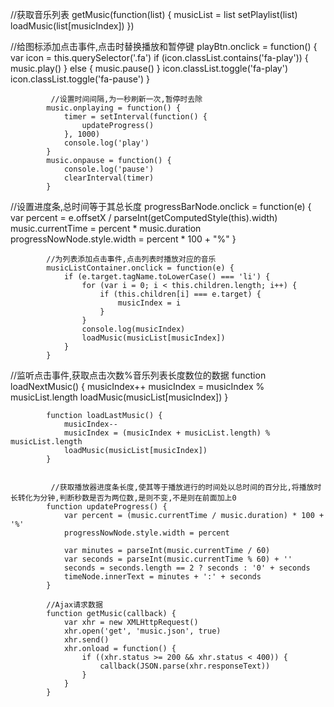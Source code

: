  //获取音乐列表
            getMusic(function(list) {
                musicList = list
                setPlaylist(list)
                loadMusic(list[musicIndex])
            })

 //给图标添加点击事件,点击时替换播放和暂停键
            playBtn.onclick = function() {
                var icon = this.querySelector('.fa')
                if (icon.classList.contains('fa-play')) {
                    music.play()
                } else {
                    music.pause()
                }
                icon.classList.toggle('fa-play')
                icon.classList.toggle('fa-pause')
            }


             //设置时间间隔,为一秒刷新一次,暂停时去除
            music.onplaying = function() {
                timer = setInterval(function() {
                    updateProgress()
                }, 1000)
                console.log('play')
            }
            music.onpause = function() {
                console.log('pause')
                clearInterval(timer)
            }


 //设置进度条,总时间等于其总长度
            progressBarNode.onclick = function(e) {
                var percent = e.offsetX / parseInt(getComputedStyle(this).width)
                music.currentTime = percent * music.duration
                progressNowNode.style.width = percent * 100 + "%"
            }


            
            //为列表添加点击事件,点击列表时播放对应的音乐
            musicListContainer.onclick = function(e) {
                if (e.target.tagName.toLowerCase() === 'li') {
                    for (var i = 0; i < this.children.length; i++) {
                        if (this.children[i] === e.target) {
                            musicIndex = i
                        }
                    }
                    console.log(musicIndex)
                    loadMusic(musicList[musicIndex])
                }
            }





 //监听点击事件,获取点击次数%音乐列表长度数位的数据
            function loadNextMusic() {
                musicIndex++
                musicIndex = musicIndex % musicList.length
                loadMusic(musicList[musicIndex])
            }

            function loadLastMusic() {
                musicIndex--
                musicIndex = (musicIndex + musicList.length) % musicList.length
                loadMusic(musicList[musicIndex])
            }


             //获取播放器进度条长度,使其等于播放进行的时间处以总时间的百分比,将播放时长转化为分钟,判断秒数是否为两位数,是则不变,不是则在前面加上0
            function updateProgress() {
                var percent = (music.currentTime / music.duration) * 100 + '%'
                progressNowNode.style.width = percent

                var minutes = parseInt(music.currentTime / 60)
                var seconds = parseInt(music.currentTime % 60) + ''
                seconds = seconds.length == 2 ? seconds : '0' + seconds
                timeNode.innerText = minutes + ':' + seconds
            }

            //Ajax请求数据
            function getMusic(callback) {
                var xhr = new XMLHttpRequest()
                xhr.open('get', 'music.json', true)
                xhr.send()
                xhr.onload = function() {
                    if ((xhr.status >= 200 && xhr.status < 400)) {
                        callback(JSON.parse(xhr.responseText))
                    }
                }
            }